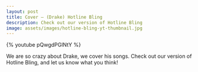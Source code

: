 ```yaml
---
layout: post
title: Cover – (Drake) Hotline Bling
description: Check out our version of Hotline Bling
image: assets/images/hotline-bling-yt-thumbnail.jpg
---
```

{% youtube pQwgdPGlNtY %}

We are so crazy about Drake, we cover his songs. Check out our version of Hotline Bling, and let us know what you think!
